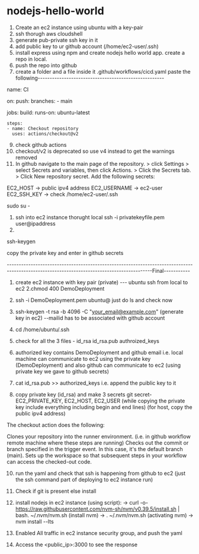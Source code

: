 # nodejs-hello-world
 
1. Create an ec2 instance  using ubuntu with a key-pair
2. ssh thorugh aws cloudshell
3. generate pub-private ssh key in it
4. add public key to ur github account (/home/ec2-user/.ssh)
6. install express using npm and create nodejs hello world app. create a repo in local.
7. push the repo into github
8. create a folder and a file inside it .github/workflows/cicd.yaml
paste the following-----------------------------------------------------

name: CI

on:
  push:
    branches:
      - main

jobs:
  build:
    runs-on: ubuntu-latest

    steps:
    - name: Checkout repository
      uses: actions/checkout@v2

9. check github actions 
10. checkout/v2 is deprecated so use v4 instead to get the warnings removed
11. In github navigate to the main page of the repository. >  click  Settings >  select  Secrets and variables, then click Actions. > Click the Secrets tab. > Click New repository secret.
Add the following secrets:

EC2_HOST -> public ipv4 address
EC2_USERNAME -> ec2-user
EC2_SSH_KEY -> check /home/ec2-user/.ssh



sudo su - 

1. ssh into ec2 instance thorught local 
ssh -i privatekeyfile.pem user@ipaddress
2.

ssh-keygen 

copy the private key and enter in github secrets

-------------------------------------------------------------------------------------------------------------------------------------------Final-----------



1. create ec2 instance with key pair (private) --- ubuntu
ssh from local to ec2
2.chmod 400 DemoDeployment

3. ssh -i DemoDeployment.pem ubuntu@<publicIP>
just do ls and check now

4. ssh-keygen -t rsa -b 4096 -C "your_email@example.com" (generate key in ec2) --mailid has to be associated with github account
5. cd /home/ubuntu/.ssh
6. check for all the 3 files - id_rsa id_rsa.pub authroized_keys
7. authorized key contains DemoDeployment and github email 
i.e. local  machine can communicate to ec2 using the private key (DemoDeployment) and also github can communicate to ec2 (using private key we gave to github secrets)
8. cat id_rsa.pub >> authorized_keys
i.e. append the puiblic key to it
9. copy private key (id_rsa) and make 3 secrets git secret- EC2_PRIVATE_KEY, EC2_HOST, EC2_USER
(while copying the private key include everything including begin and end lines)
(for host, copy the public ipv4 address)

The checkout action does the following:

Clones your repository into the runner environment. (i.e. in github workflow remote machine where these steps are running)
Checks out the commit or branch specified in the trigger event. In this case, it's the default branch (main).
Sets up the workspace so that subsequent steps in your workflow can access the checked-out code.

10. run the yaml and check that ssh is happening from github to ec2 (just the ssh command part of deploying to ec2 instance run)
11. Check if git is present else install
12. install nodejs in ec2 instance (using script):
-> curl -o- https://raw.githubusercontent.com/nvm-sh/nvm/v0.39.5/install.sh | bash. ~/.nvm/nvm.sh (install nvm)
-> . ~/.nvm/nvm.sh (activating nvm)
-> nvm install --lts

12. Enabled All traffic in ec2 instance security group, and push the yaml
13. Access the <public_ip>:3000 to see the response



